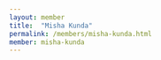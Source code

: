 ```yaml
---
layout: member
title:  "Misha Kunda"
permalink: /members/misha-kunda.html
member: misha-kunda
---
```

